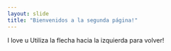 ```yaml
---
layout: slide
title: "Bienvenidos a la segunda página!"
---
```

I love u
Utiliza la flecha hacia la izquierda para volver!
